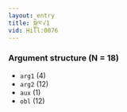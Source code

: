 ```yaml
---
layout: entry
title: སྐྱེལ་√1
vid: Hill:0076
---
```

### Argument structure (N = 18)
* `arg1` (4)
* `arg2` (12)
* `aux` (1)
* `obl` (12)

